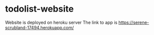 # todolist-website
Website is deployed on heroku server 
The link to app is https://serene-scrubland-17494.herokuapp.com/
